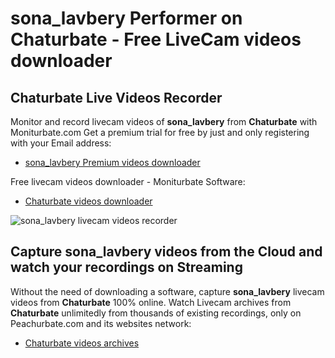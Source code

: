 # sona_lavbery Performer on Chaturbate - Free LiveCam videos downloader

## Chaturbate Live Videos Recorder

Monitor and record livecam videos of **sona_lavbery** from **Chaturbate** with Moniturbate.com
Get a premium trial for free by just and only registering with your Email address:
* [sona_lavbery Premium videos downloader](https://moniturbate.com/request-demo-licence-key.html)

Free livecam videos downloader - Moniturbate Software:
* [Chaturbate videos downloader](https://moniturbate.com/moniturbate-download-software.html)

![sona_lavbery livecam videos recorder](https://peachurnet.com/templates/moniturbate-software.png)


## Capture sona_lavbery videos from the Cloud and watch your recordings on Streaming

Without the need of downloading a software, capture **sona_lavbery** livecam videos from **Chaturbate** 100% online.
Watch Livecam archives from **Chaturbate** unlimitedly from thousands of existing recordings, only on Peachurbate.com and its websites network:
* [Chaturbate videos archives](https://peachurnet.com/)